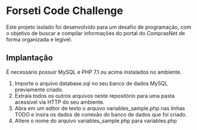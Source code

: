 # Forseti Code Challenge
Este projeto isolado foi desenvolvido para um desafio de programação, com o objetivo de buscar e compilar informações do portal do ComprasNet de forma organizada e legível.

## Implantação
É necessário possuir MySQL e PHP 7.1 ou acima instalados no ambiente.
1. Importe o arquivo database.sql no seu banco de dados MySQL previamente criado.
2. Extraia todos os outros arquivos neste repositório para uma pasta acessível via HTTP do seu ambiente.
3. Abra em um editor de texto o arquivo variables_sample.php nas linhas TODO e insira os dados de conexão do banco de dados que foi criado.
4. Altere o nome do arquivo variables_sample.php para variables.php

